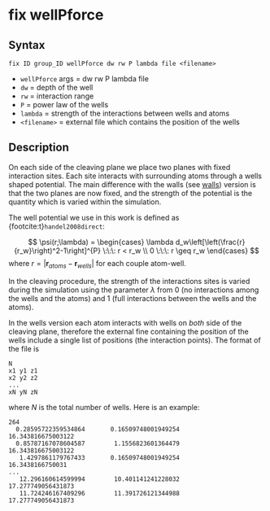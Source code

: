 # fix wellPforce

## Syntax

```
fix ID group_ID wellPforce dw rw P lambda file <filename>
```

* `wellPforce` args = dw rw P lambda file <name file> 
* `dw` = depth of the well 
* `rw` = interaction range
* `P` = power law of the wells
* `lambda` = strength of the interactions between wells and atoms
* `<filename>` = external file which contains the position of the wells

## Description

On each side of the cleaving plane we place two planes with fixed interaction sites. Each site interacts with surrounding atoms through a wells shaped potential. The main difference with the walls (see [walls](../fix_wall.md)) version is that the two planes are now fixed, and the strength of the potential is the quantity which is varied within the simulation.
 
The well potential we use in this work is  defined as {footcite:t}`handel2008direct`: 

$$
	\psi(r;\lambda) = 
		\begin{cases}
			\lambda d_w\left[\left(\frac{r}{r_w}\right)^2-1\right]^{P} \:\:\: r < r_w \\
			0  \:\:\: r \geq r_w
		\end{cases} 
$$
where $r=|\mathbf{r}_{atoms}-\mathbf{r}_{wells}|$ for each couple atom-well.

In the cleaving procedure, the strength of the interactions sites is varied during the simulation using the parameter $\lambda$ from 0 (no interactions among the wells and the atoms) and 1 (full interactions between the wells and the atoms).

In the wells version each atom interacts with wells on _both_ side of the cleaving plane, therefore the external fine containing the position of the wells include a single list of positions (the interaction points). 
The format of the file is

```
N
x1 y1 z1 
x2 y2 z2
...
xN yN zN
```

where $N$ is the total number of wells. Here is an example:

```
264
  0.28595722359534864       0.16509748001949254        16.343816675003122
  0.85787167078604587        1.1556823601364479        16.343816675003122
   1.4297861179767433       0.16509748001949254        16.3438166750031
...
   12.296160614599994        10.401141241228032        17.277749056431873
   11.724246167409296        11.391726121344988        17.277749056431873
``` 



```{footbibliography}

```
